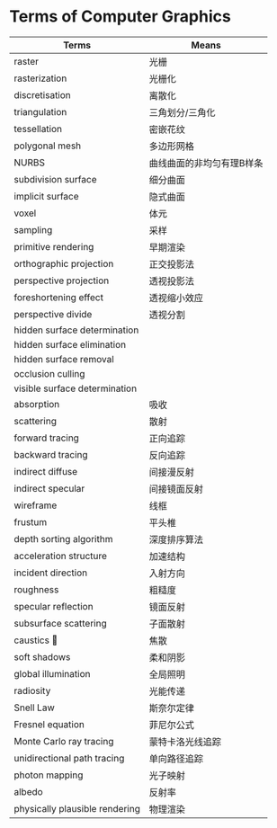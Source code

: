 # Terms of Computer Graphics

Terms                          | Means
-------------------------------|-------------------------------
raster                         | 光栅
rasterization                  | 光栅化
discretisation                 | 离散化
triangulation                  | 三角划分/三角化
tessellation                   | 密嵌花纹
polygonal mesh                 | 多边形网格
NURBS                          | 曲线曲面的非均匀有理B样条
subdivision surface            | 细分曲面
implicit surface               | 隐式曲面
voxel                          | 体元
sampling                       | 采样
primitive rendering            | 早期渲染
orthographic projection        | 正交投影法
perspective projection         | 透视投影法
foreshortening effect          | 透视缩小效应
perspective divide             | 透视分割
hidden surface determination   |
hidden surface elimination     | 
hidden surface removal         | 
occlusion culling              | 
visible surface determination  | 
absorption                     | 吸收
scattering                     | 散射
forward tracing                | 正向追踪
backward tracing               | 反向追踪
indirect diffuse               | 间接漫反射
indirect specular              | 间接镜面反射
wireframe                      | 线框
frustum                        | 平头椎
depth sorting algorithm        | 深度排序算法
acceleration structure         | 加速结构
incident direction             | 入射方向
roughness                      | 粗糙度
specular reflection            | 镜面反射
subsurface scattering          | 子面散射
caustics                       | 焦散
soft shadows                   | 柔和阴影
global illumination            | 全局照明
radiosity                      | 光能传递
Snell Law                      | 斯奈尔定律
Fresnel equation               | 菲尼尔公式
Monte Carlo ray tracing        | 蒙特卡洛光线追踪
unidirectional path tracing    | 单向路径追踪
photon mapping                 | 光子映射
albedo                         | 反射率
physically plausible rendering | 物理渲染